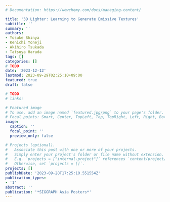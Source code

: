 ```yaml
---
# Documentation: https://wowchemy.com/docs/managing-content/

title: '3D Lighter: Learning to Generate Emissive Textures'
subtitle: ''
summary: ''
authors:
- Yosuke Shinya
- Kenichi Yoneji
- Akihiro Tsukada
- Tatsuya Harada
tags: []
categories: []
# TODO
date: '2023-12-12'
lastmod: 2023-09-29T02:25:10+09:00
featured: true
draft: false

# TODO
# links:

# Featured image
# To use, add an image named `featured.jpg/png` to your page's folder.
# Focal points: Smart, Center, TopLeft, Top, TopRight, Left, Right, BottomLeft, Bottom, BottomRight.
image:
  caption: ''
  focal_point: ''
  preview_only: false

# Projects (optional).
#   Associate this post with one or more of your projects.
#   Simply enter your project's folder or file name without extension.
#   E.g. `projects = ["internal-project"]` references `content/project/deep-learning/index.md`.
#   Otherwise, set `projects = []`.
projects: []
publishDate: '2023-09-28T17:25:10.551554Z'
publication_types:
- '1'
abstract: ''
publication: '*SIGGRAPH Asia Posters*'
---
```

